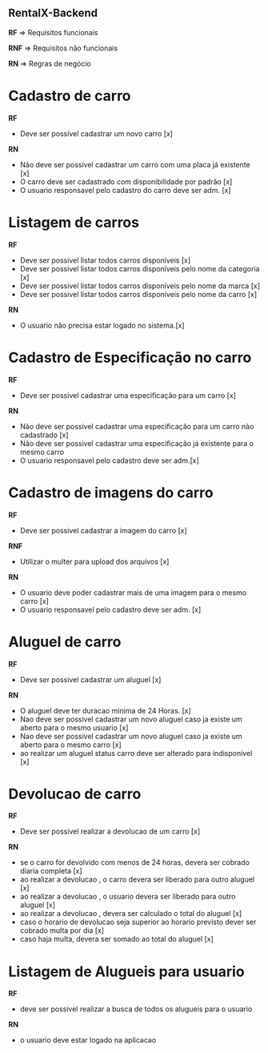 ## RentalX-Backend

**RF** => Requisitos funcionais

**RNF** => Requisitos não funcionais

**RN** => Regras de negócio

# Cadastro de carro

**RF**

-   Deve ser possível cadastrar um novo carro [x]

**RN**

-   Não deve ser possivel cadastrar um carro com uma placa já existente [x]
-   O carro deve ser cadastrado com disponibilidade por padrão [x]
-   O usuario responsavel pelo cadastro do carro deve ser adm. [x]

# Listagem de carros

**RF**

-   Deve ser possivel listar todos carros disponíveis [x]
-   Deve ser possivel listar todos carros disponíveis pelo nome da categoria [x]
-   Deve ser possivel listar todos carros disponíveis pelo nome da marca [x]
-   Deve ser possivel listar todos carros disponíveis pelo nome da carro [x]

**RN**

-   O usuario não precisa estar logado no sistema.[x]

# Cadastro de Especificação no carro

**RF**

-   Deve ser possivel cadastrar uma especificação para um carro [x]

**RN**

-   Não deve ser possivel cadastrar uma especificação para um carro não cadastrado [x]
-   Não deve ser possivel cadastrar uma especificação já existente para o mesmo carro
-   O usuario responsavel pelo cadastro deve ser adm.[x]

# Cadastro de imagens do carro

**RF**

-   Deve ser possivel cadastrar a imagem do carro [x]

**RNF**

-   Utilizar o multer para upload dos arquivos [x]

**RN**

-   O usuario deve poder cadastrar mais de uma imagem para o mesmo carro [x]
-   O usuario responsavel pelo cadastro deve ser adm. [x]

# Aluguel de carro

**RF**

-   Deve ser possivel cadastrar um aluguel [x]

**RN**

-   O aluguel deve ter duracao minima de 24 Horas. [x]
-   Nao deve ser possivel cadastrar um novo aluguel caso ja existe um aberto para o mesmo usuario [x]
-   Nao deve ser possivel cadastrar um novo aluguel caso ja existe um aberto para o mesmo carro [x]
-   ao realizar um aluguel status carro deve ser alterado para indisponivel [x]

# Devolucao de carro

**RF**

-   Deve ser possivel realizar a devolucao de um carro [x]

**RN**

-   se o carro for devolvido com menos de 24 horas, devera ser cobrado diaria completa [x]
-   ao realizar a devolucao , o carro devera ser liberado para outro aluguel [x]
-   ao realizar a devolucao , o usuario devera ser liberado para outro aluguel [x]
-   ao realizar a devolucao , devera ser calculado o total do aluguel [x]
-   caso o horario de devolucao seja superior ao horario previsto dever ser cobrado multa por dia [x]
-   caso haja multa, devera ser somado ao total do aluguel [x]

# Listagem de Alugueis para usuario

**RF**

-   deve ser possivel realizar a busca de todos os alugueis para o usuario

**RN**

-   o usuario deve estar logado na aplicacao
